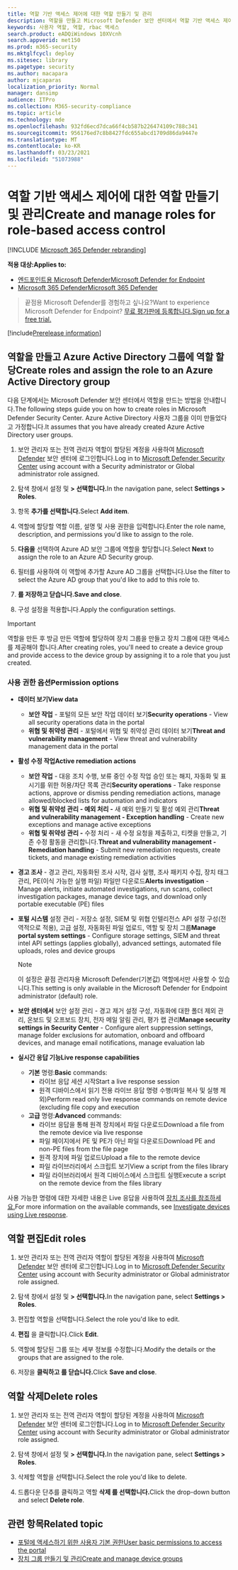 ```yaml
---
title: 역할 기반 액세스 제어에 대한 역할 만들기 및 관리
description: 역할을 만들고 Microsoft Defender 보안 센터에서 역할 기반 액세스 제어 구현의 일부로 역할에 할당된 사용 권한을 정의합니다.
keywords: 사용자 역할, 역할, rbac 액세스
search.product: eADQiWindows 10XVcnh
search.appverid: met150
ms.prod: m365-security
ms.mktglfcycl: deploy
ms.sitesec: library
ms.pagetype: security
ms.author: macapara
author: mjcaparas
localization_priority: Normal
manager: dansimp
audience: ITPro
ms.collection: M365-security-compliance
ms.topic: article
ms.technology: mde
ms.openlocfilehash: 932fd6ecd7dca66f4cb587b226474109c788c341
ms.sourcegitcommit: 956176ed7c8b8427fdc655abcd1709d86da9447e
ms.translationtype: MT
ms.contentlocale: ko-KR
ms.lasthandoff: 03/23/2021
ms.locfileid: "51073988"
---
```

# <a name="create-and-manage-roles-for-role-based-access-control"></a><span data-ttu-id="54fba-104">역할 기반 액세스 제어에 대한 역할 만들기 및 관리</span><span class="sxs-lookup"><span data-stu-id="54fba-104">Create and manage roles for role-based access control</span></span>

[!INCLUDE [Microsoft 365 Defender rebranding](../../includes/microsoft-defender.md)]

<span data-ttu-id="54fba-105">**적용 대상:**</span><span class="sxs-lookup"><span data-stu-id="54fba-105">**Applies to:**</span></span>
- [<span data-ttu-id="54fba-106">엔드포인트용 Microsoft Defender</span><span class="sxs-lookup"><span data-stu-id="54fba-106">Microsoft Defender for Endpoint</span></span>](https://go.microsoft.com/fwlink/?linkid=2154037)
- [<span data-ttu-id="54fba-107">Microsoft 365 Defender</span><span class="sxs-lookup"><span data-stu-id="54fba-107">Microsoft 365 Defender</span></span>](https://go.microsoft.com/fwlink/?linkid=2118804)

><span data-ttu-id="54fba-108">끝점용 Microsoft Defender를 경험하고 싶나요?</span><span class="sxs-lookup"><span data-stu-id="54fba-108">Want to experience Microsoft Defender for Endpoint?</span></span> [<span data-ttu-id="54fba-109">무료 평가판에 등록합니다.</span><span class="sxs-lookup"><span data-stu-id="54fba-109">Sign up for a free trial.</span></span>](https://www.microsoft.com/microsoft-365/windows/microsoft-defender-atp?ocid=docs-wdatp-roles-abovefoldlink)

[!include[Prerelease information](../../includes/prerelease.md)]

## <a name="create-roles-and-assign-the-role-to-an-azure-active-directory-group"></a><span data-ttu-id="54fba-110">역할을 만들고 Azure Active Directory 그룹에 역할 할당</span><span class="sxs-lookup"><span data-stu-id="54fba-110">Create roles and assign the role to an Azure Active Directory group</span></span>

<span data-ttu-id="54fba-111">다음 단계에서는 Microsoft Defender 보안 센터에서 역할을 만드는 방법을 안내합니다.</span><span class="sxs-lookup"><span data-stu-id="54fba-111">The following steps guide you on how to create roles in Microsoft Defender Security Center.</span></span> <span data-ttu-id="54fba-112">Azure Active Directory 사용자 그룹을 이미 만들었다고 가정합니다.</span><span class="sxs-lookup"><span data-stu-id="54fba-112">It assumes that you have already created Azure Active Directory user groups.</span></span>

1. <span data-ttu-id="54fba-113">보안 관리자 또는 전역 관리자 역할이 할당된 계정을 사용하여 [Microsoft Defender](https://securitycenter.windows.com/) 보안 센터에 로그인합니다.</span><span class="sxs-lookup"><span data-stu-id="54fba-113">Log in to [Microsoft Defender Security Center](https://securitycenter.windows.com/) using account with a Security administrator or Global administrator role assigned.</span></span>

2. <span data-ttu-id="54fba-114">탐색 창에서 설정 및 **> 선택합니다.**</span><span class="sxs-lookup"><span data-stu-id="54fba-114">In the navigation pane, select **Settings > Roles**.</span></span>

3. <span data-ttu-id="54fba-115">항목 **추가를 선택합니다.**</span><span class="sxs-lookup"><span data-stu-id="54fba-115">Select **Add item**.</span></span>

4. <span data-ttu-id="54fba-116">역할에 할당할 역할 이름, 설명 및 사용 권한을 입력합니다.</span><span class="sxs-lookup"><span data-stu-id="54fba-116">Enter the role name, description, and permissions you'd like to assign to the role.</span></span>

5. <span data-ttu-id="54fba-117">**다음을** 선택하여 Azure AD 보안 그룹에 역할을 할당합니다.</span><span class="sxs-lookup"><span data-stu-id="54fba-117">Select **Next** to assign the role to an Azure AD Security group.</span></span>

6. <span data-ttu-id="54fba-118">필터를 사용하여 이 역할에 추가할 Azure AD 그룹을 선택합니다.</span><span class="sxs-lookup"><span data-stu-id="54fba-118">Use the filter to select the Azure AD group that you'd like to add to this role to.</span></span>

7. <span data-ttu-id="54fba-119">**를 저장하고 닫습니다.**</span><span class="sxs-lookup"><span data-stu-id="54fba-119">**Save and close**.</span></span>

8. <span data-ttu-id="54fba-120">구성 설정을 적용합니다.</span><span class="sxs-lookup"><span data-stu-id="54fba-120">Apply the configuration settings.</span></span>

> [!IMPORTANT]
> <span data-ttu-id="54fba-121">역할을 만든 후 방금 만든 역할에 할당하여 장치 그룹을 만들고 장치 그룹에 대한 액세스를 제공해야 합니다.</span><span class="sxs-lookup"><span data-stu-id="54fba-121">After creating roles, you'll need to create a device group and provide access to the device group by assigning it to a role that you just created.</span></span>

### <a name="permission-options"></a><span data-ttu-id="54fba-122">사용 권한 옵션</span><span class="sxs-lookup"><span data-stu-id="54fba-122">Permission options</span></span>

- <span data-ttu-id="54fba-123">**데이터 보기**</span><span class="sxs-lookup"><span data-stu-id="54fba-123">**View data**</span></span>
    - <span data-ttu-id="54fba-124">**보안 작업** - 포털의 모든 보안 작업 데이터 보기</span><span class="sxs-lookup"><span data-stu-id="54fba-124">**Security operations** - View all security operations data in the portal</span></span>
    - <span data-ttu-id="54fba-125">**위협 및 취약성 관리** - 포털에서 위협 및 취약성 관리 데이터 보기</span><span class="sxs-lookup"><span data-stu-id="54fba-125">**Threat and vulnerability management** - View threat and vulnerability management data in the portal</span></span>

- <span data-ttu-id="54fba-126">**활성 수정 작업**</span><span class="sxs-lookup"><span data-stu-id="54fba-126">**Active remediation actions**</span></span>
    - <span data-ttu-id="54fba-127">**보안 작업** - 대응 조치 수행, 보류 중인 수정 작업 승인 또는 해지, 자동화 및 표시기를 위한 허용/차단 목록 관리</span><span class="sxs-lookup"><span data-stu-id="54fba-127">**Security operations** - Take response actions, approve or dismiss pending remediation actions, manage allowed/blocked lists for automation and indicators</span></span>
    - <span data-ttu-id="54fba-128">**위협 및 취약성 관리 - 예외 처리 -** 새 예외 만들기 및 활성 예외 관리</span><span class="sxs-lookup"><span data-stu-id="54fba-128">**Threat and vulnerability management - Exception handling** - Create new exceptions and manage active exceptions</span></span>
    - <span data-ttu-id="54fba-129">**위협 및 취약성 관리 -** 수정 처리 - 새 수정 요청을 제출하고, 티켓을 만들고, 기존 수정 활동을 관리합니다.</span><span class="sxs-lookup"><span data-stu-id="54fba-129">**Threat and vulnerability management - Remediation handling** - Submit new remediation requests, create tickets, and manage existing remediation activities</span></span>

- <span data-ttu-id="54fba-130">**경고 조사** - 경고 관리, 자동화된 조사 시작, 검사 실행, 조사 패키지 수집, 장치 태그 관리, PE(이식 가능한 실행 파일) 파일만 다운로드</span><span class="sxs-lookup"><span data-stu-id="54fba-130">**Alerts investigation** - Manage alerts, initiate automated investigations, run scans, collect investigation packages, manage device tags, and download only portable executable (PE) files</span></span> 

- <span data-ttu-id="54fba-131">**포털 시스템** 설정 관리 - 저장소 설정, SIEM 및 위협 인텔리전스 API 설정 구성(전역적으로 적용), 고급 설정, 자동화된 파일 업로드, 역할 및 장치 그룹</span><span class="sxs-lookup"><span data-stu-id="54fba-131">**Manage portal system settings** - Configure storage settings, SIEM and threat intel API settings (applies globally), advanced settings, automated file uploads, roles and device groups</span></span>

    > [!NOTE]
    > <span data-ttu-id="54fba-132">이 설정은 끝점 관리자용 Microsoft Defender(기본값) 역할에서만 사용할 수 있습니다.</span><span class="sxs-lookup"><span data-stu-id="54fba-132">This setting is only available in the Microsoft Defender for Endpoint administrator (default) role.</span></span>

- <span data-ttu-id="54fba-133">**보안 센터에서** 보안 설정 관리 - 경고 제거 설정 구성, 자동화에 대한 폴더 제외 관리, 온보드 및 오프보드 장치, 전자 메일 알림 관리, 평가 랩 관리</span><span class="sxs-lookup"><span data-stu-id="54fba-133">**Manage security settings in Security Center** - Configure alert suppression settings, manage folder exclusions for automation, onboard and offboard devices, and manage email notifications, manage evaluation lab</span></span>

- <span data-ttu-id="54fba-134">**실시간 응답 기능**</span><span class="sxs-lookup"><span data-stu-id="54fba-134">**Live response capabilities**</span></span>
    - <span data-ttu-id="54fba-135">**기본** 명령:</span><span class="sxs-lookup"><span data-stu-id="54fba-135">**Basic** commands:</span></span>
        - <span data-ttu-id="54fba-136">라이브 응답 세션 시작</span><span class="sxs-lookup"><span data-stu-id="54fba-136">Start a live response session</span></span>
        - <span data-ttu-id="54fba-137">원격 디바이스에서 읽기 전용 라이브 응답 명령 수행(파일 복사 및 실행 제외)</span><span class="sxs-lookup"><span data-stu-id="54fba-137">Perform read only live response commands on remote device (excluding file copy and execution</span></span>
    - <span data-ttu-id="54fba-138">**고급** 명령:</span><span class="sxs-lookup"><span data-stu-id="54fba-138">**Advanced** commands:</span></span>
        - <span data-ttu-id="54fba-139">라이브 응답을 통해 원격 장치에서 파일 다운로드</span><span class="sxs-lookup"><span data-stu-id="54fba-139">Download a file from the remote device via live response</span></span>
        - <span data-ttu-id="54fba-140">파일 페이지에서 PE 및 PE가 아닌 파일 다운로드</span><span class="sxs-lookup"><span data-stu-id="54fba-140">Download PE and non-PE files from the file page</span></span>
        - <span data-ttu-id="54fba-141">원격 장치에 파일 업로드</span><span class="sxs-lookup"><span data-stu-id="54fba-141">Upload a file to the remote device</span></span>
        - <span data-ttu-id="54fba-142">파일 라이브러리에서 스크립트 보기</span><span class="sxs-lookup"><span data-stu-id="54fba-142">View a script from the files library</span></span>
        - <span data-ttu-id="54fba-143">파일 라이브러리에서 원격 디바이스에서 스크립트 실행</span><span class="sxs-lookup"><span data-stu-id="54fba-143">Execute a script on the remote device from the files library</span></span>

<span data-ttu-id="54fba-144">사용 가능한 명령에 대한 자세한 내용은 Live 응답을 사용하여 [장치 조사를 참조하세요.](live-response.md)</span><span class="sxs-lookup"><span data-stu-id="54fba-144">For more information on the available commands, see [Investigate devices using Live response](live-response.md).</span></span>
  
## <a name="edit-roles"></a><span data-ttu-id="54fba-145">역할 편집</span><span class="sxs-lookup"><span data-stu-id="54fba-145">Edit roles</span></span>

1. <span data-ttu-id="54fba-146">보안 관리자 또는 전역 관리자 역할이 할당된 계정을 사용하여 [Microsoft Defender](https://securitycenter.windows.com/) 보안 센터에 로그인합니다.</span><span class="sxs-lookup"><span data-stu-id="54fba-146">Log in to [Microsoft Defender Security Center](https://securitycenter.windows.com/) using account with Security administrator or Global administrator role assigned.</span></span>

2. <span data-ttu-id="54fba-147">탐색 창에서 설정 및 **> 선택합니다.**</span><span class="sxs-lookup"><span data-stu-id="54fba-147">In the navigation pane, select **Settings > Roles**.</span></span>

3. <span data-ttu-id="54fba-148">편집할 역할을 선택합니다.</span><span class="sxs-lookup"><span data-stu-id="54fba-148">Select the role you'd like to edit.</span></span>

4. <span data-ttu-id="54fba-149">**편집** 을 클릭합니다.</span><span class="sxs-lookup"><span data-stu-id="54fba-149">Click **Edit**.</span></span>

5. <span data-ttu-id="54fba-150">역할에 할당된 그룹 또는 세부 정보를 수정합니다.</span><span class="sxs-lookup"><span data-stu-id="54fba-150">Modify the details or the groups that are assigned to the role.</span></span> 

6. <span data-ttu-id="54fba-151">저장을 **클릭하고 를 닫습니다.**</span><span class="sxs-lookup"><span data-stu-id="54fba-151">Click **Save and close**.</span></span>

## <a name="delete-roles"></a><span data-ttu-id="54fba-152">역할 삭제</span><span class="sxs-lookup"><span data-stu-id="54fba-152">Delete roles</span></span>

1. <span data-ttu-id="54fba-153">보안 관리자 또는 전역 관리자 역할이 할당된 계정을 사용하여 [Microsoft Defender](https://securitycenter.windows.com/) 보안 센터에 로그인합니다.</span><span class="sxs-lookup"><span data-stu-id="54fba-153">Log in to [Microsoft Defender Security Center](https://securitycenter.windows.com/) using account with Security administrator or Global administrator role assigned.</span></span>

2. <span data-ttu-id="54fba-154">탐색 창에서 설정 및 **> 선택합니다.**</span><span class="sxs-lookup"><span data-stu-id="54fba-154">In the navigation pane, select **Settings > Roles**.</span></span>

3. <span data-ttu-id="54fba-155">삭제할 역할을 선택합니다.</span><span class="sxs-lookup"><span data-stu-id="54fba-155">Select the role you'd like to delete.</span></span>

4. <span data-ttu-id="54fba-156">드롭다운 단추를 클릭하고 역할 **삭제 를 선택합니다.**</span><span class="sxs-lookup"><span data-stu-id="54fba-156">Click the drop-down button and select **Delete role**.</span></span>

## <a name="related-topic"></a><span data-ttu-id="54fba-157">관련 항목</span><span class="sxs-lookup"><span data-stu-id="54fba-157">Related topic</span></span>

- [<span data-ttu-id="54fba-158">포털에 액세스하기 위한 사용자 기본 권한</span><span class="sxs-lookup"><span data-stu-id="54fba-158">User basic permissions to access the portal</span></span>](basic-permissions.md)
- [<span data-ttu-id="54fba-159">장치 그룹 만들기 및 관리</span><span class="sxs-lookup"><span data-stu-id="54fba-159">Create and manage device groups</span></span>](machine-groups.md)
